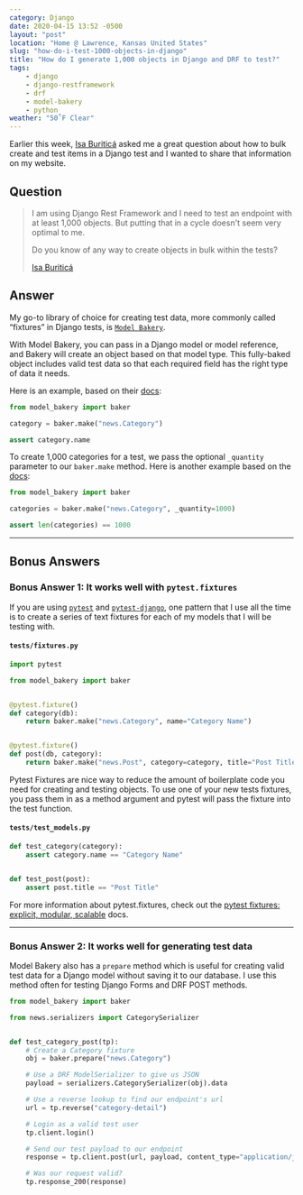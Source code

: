 ```yaml
---
category: Django
date: 2020-04-15 13:52 -0500
layout: "post"
location: "Home @ Lawrence, Kansas United States"
slug: "how-do-i-test-1000-objects-in-django"
title: "How do I generate 1,000 objects in Django and DRF to test?"
tags: 
    - django
    - django-restframework
    - drf
    - model-bakery
    - python
weather: "50˚F Clear"
---
```


Earlier this week, [Isa Buriticá](https://twitter.com/iris9112) asked me a great question about how to bulk create and test items in a Django test and I wanted to share that information on my website.

## Question

> I am using Django Rest Framework and I need to test an endpoint with at least 1,000 objects.  But putting that in a cycle doesn't seem very optimal to me.
> 
> Do you know of any way to create objects in bulk within the tests?
>
> [Isa Buriticá](https://twitter.com/iris9112)

## Answer

My go-to library of choice for creating test data, more commonly called “fixtures” in Django tests, is [`Model Bakery`](https://github.com/model-bakers/model_bakery). 

With Model Bakery, you can pass in a Django model or model reference, and Bakery will create an object based on that model type. This fully-baked object includes valid test data so that each required field has the right type of data it needs.

Here is an example, based on their [docs](https://model-bakery.readthedocs.io/en/latest/basic_usage.html#basic-usage):

<!-- embedme src/example-01.py -->
```python 
from model_bakery import baker

category = baker.make("news.Category")

assert category.name
```

To create 1,000 categories for a  test, we pass the optional `_quantity` parameter to our `baker.make` method. Here is another example based on the [docs](https://model-bakery.readthedocs.io/en/latest/basic_usage.html#more-than-one-instance):

<!-- embedme src/example-02.py -->
```python 
from model_bakery import baker

categories = baker.make("news.Category", _quantity=1000)

assert len(categories) == 1000
```

----

## Bonus Answers

### Bonus Answer 1: It works well with `pytest.fixtures`

If you are using [`pytest`](https://github.com/pytest-dev/pytest) and [`pytest-django`](https://github.com/pytest-dev/pytest-django), one pattern that I use all the time is to create a series of text fixtures for each of my models that I will be testing with.

#### `tests/fixtures.py`

<!-- embedme src/example-03-fixtures.py -->
```python
import pytest

from model_bakery import baker


@pytest.fixture()
def category(db):
    return baker.make("news.Category", name="Category Name")


@pytest.fixture()
def post(db, category):
    return baker.make("news.Post", category=category, title="Post Title")
```

Pytest Fixtures are nice way to reduce the amount of boilerplate code you need for creating and testing objects. To use one of your new tests fixtures, you pass them in as a method argument and pytest will pass the fixture into the test function.

#### `tests/test_models.py`

<!-- embedme src/example-04-test_models.py -->
```python
def test_category(category):
    assert category.name == "Category Name"


def test_post(post):
    assert post.title == "Post Title"
```

For more information about pytest.fixtures, check out the [pytest fixtures: explicit, modular, scalable](https://docs.pytest.org/en/latest/fixture.html) docs.

----

### Bonus Answer 2: It works well for generating test data

Model Bakery also has a `prepare` method which is useful for creating valid test data for a Django model without saving it to our database. I use this method often for testing Django Forms and DRF POST methods. 

<!-- embedme src/example-05.py -->
```python
from model_bakery import baker

from news.serializers import CategorySerializer


def test_category_post(tp):
    # Create a Category fixture
    obj = baker.prepare("news.Category")

    # Use a DRF ModelSerializer to give us JSON
    payload = serializers.CategorySerializer(obj).data

    # Use a reverse lookup to find our endpoint's url
    url = tp.reverse("category-detail")

    # Login as a valid test user
    tp.client.login()

    # Send our test payload to our endpoint
    response = tp.client.post(url, payload, content_type="application/json")

    # Was our request valid?
    tp.response_200(response)
```
